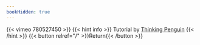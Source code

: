 ```yaml
---
bookHidden: true
---
```


{{< vimeo 780527450 >}}
{{< hint info >}}
Tutorial by [Thinking Penguin](https://youtu.be/3DE8uVvBBlo)
{{< /hint >}}
{{< button relref="/" >}}Return{{< /button >}}
